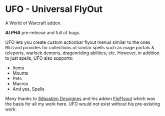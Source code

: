 # UFO - Universal FlyOut

A World of Warcraft addon.

**_ALPHA_** pre-release and full of bugs.

UFO lets you create custom actionbar flyout menus similar to the ones Blizzard provides for collections of similar spells such as mage portals & teleports, warlock demons, dragonriding abilities, etc.  However, in addition to just spells, UFO also supports:

* Items
* Mounts
* Pets
* Macros
* And yes, Spells

Many thanks to [Sébastien Desvignes](https://github.com/Boboseb) and his addon [FloFlyout](https://www.curseforge.com/wow/addons/floflyout) which was the basis for all my work here.  UFO would not exist without his pre-existing work.
